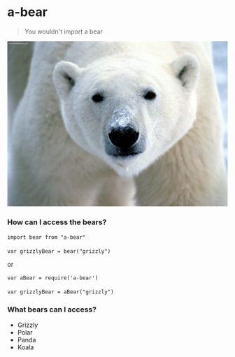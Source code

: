# a-bear
> You wouldn't import a bear

![a bear](bear.jpg)

### How can I access the bears?

```
import bear from "a-bear"

var grizzlyBear = bear("grizzly")
```

or

```
var aBear = require('a-bear')

var grizzlyBear = aBear("grizzly")
```

### What bears can I access?

- Grizzly
- Polar
- Panda
- Koala
